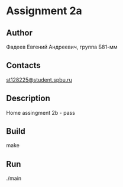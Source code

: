 # Assignment 2a
## Author
Фадеев Евгений Андреевич, группа Б81-мм
## Contacts
st128225@student.spbu.ru
## Description
Home assingment 2b - pass
## Build
make
## Run
./main
